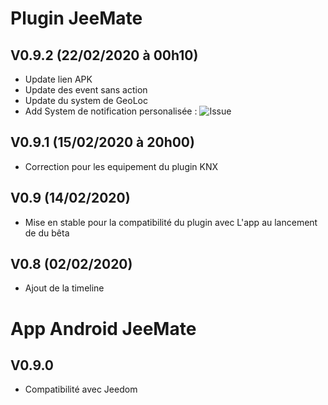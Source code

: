 Plugin JeeMate
==============================

## V0.9.2 (22/02/2020 à 00h10)
* Update lien APK
* Update des event sans action
* Update du system de GeoLoc
* Add System de notification personalisée :  ![Issue](https://github.com/JeeMateTeam/JeeMate-Project/issues/72)

## V0.9.1 (15/02/2020 à 20h00)
* Correction pour les equipement du plugin KNX

## V0.9 (14/02/2020)
* Mise en stable pour la compatibilité du plugin avec L'app au lancement de du bêta

## V0.8 (02/02/2020)
* Ajout de la timeline

App Android JeeMate
==============================

V0.9.0
-

* Compatibilité avec Jeedom
